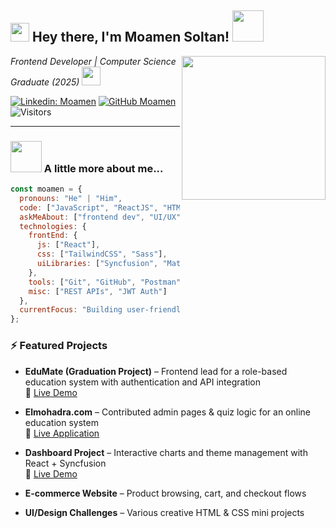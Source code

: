 <h2><img src="https://emojis.slackmojis.com/emojis/images/1531849430/4246/blob-sunglasses.gif" width="30"/> Hey there, I'm Moamen Soltan! <img src="https://media.giphy.com/media/12oufCB0MyZ1Go/giphy.gif" width="50"></h2>

<img align='right' src="https://media.giphy.com/media/M9gbBd9nbDrOTu1Mqx/giphy.gif" width="230">

<p><em>Frontend Developer | Computer Science Graduate (2025) <img src="https://media.giphy.com/media/WUlplcMpOCEmTGBtBW/giphy.gif" width="30"></em></p>

[![Linkedin: Moamen](https://img.shields.io/badge/-Moamen-blue?style=flat-square&logo=Linkedin&logoColor=white&link=https://www.linkedin.com/in/moamen-soltan-2b41422a5/)](https://www.linkedin.com/in/moamen-soltan-2b41422a5/)
[![GitHub Moamen](https://img.shields.io/github/followers/MoamenSoltan?label=follow&style=social)](https://github.com/MoamenSoltan)
![Visitors](https://visitor-badge.glitch.me/badge?page_id=MoamenSoltan.MoamenSoltan)

---

### <img src="https://media.giphy.com/media/VgCDAzcKvsR6OM0uWg/giphy.gif" width="50"> A little more about me...  

```javascript
const moamen = {
  pronouns: "He" | "Him",
  code: ["JavaScript", "ReactJS", "HTML", "CSS", "TailwindCSS"],
  askMeAbout: ["frontend dev", "UI/UX", "dashboards", "e-learning apps", "e-commerce"],
  technologies: {
    frontEnd: {
      js: ["React"],
      css: ["TailwindCSS", "Sass"],
      uiLibraries: ["Syncfusion", "Material UI"]
    },
    tools: ["Git", "GitHub", "Postman", "Swagger", "VS Code"],
    misc: ["REST APIs", "JWT Auth"]
  },
  currentFocus: "Building user-friendly and responsive web apps"
};
```

### ⚡ Featured Projects  

- **EduMate (Graduation Project)** – Frontend lead for a role-based education system with authentication and API integration  
  🔗 [Live Demo](https://graduation-project-5fbp.vercel.app/)  

- **Elmohadra.com** – Contributed admin pages & quiz logic for an online education system  
  🔗 [Live Application](https://elmohdra.com/)  

- **Dashboard Project** – Interactive charts and theme management with React + Syncfusion  
  🔗 [Live Demo](https://dashboard-project-zeta-rosy.vercel.app/)  

- **E-commerce Website** – Product browsing, cart, and checkout flows  

- **UI/Design Challenges** – Various creative HTML & CSS mini projects  
